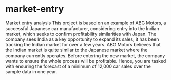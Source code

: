 # market-entry
Market entry analysis
This project is based on an example of ABG Motors, a successful Japanese car manufacturer,
considering entry into the Indian market, which seeks to confirm profitability similarities with Japan.
The company sees India as a key opportunity to expand its sales; it has been tracking the Indian
market for over a few years. ABG Motors believes that the Indian market is quite similar to the
Japanese market where the company currently operates. Before entering the new market, the
company wants to ensure the whole process will be profitable. Hence, you are tasked with ensuring the forecast of a minimum of 12,000 car sales over the sample data in one year.
